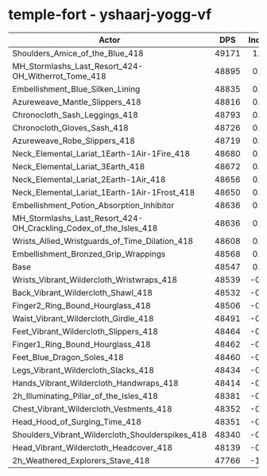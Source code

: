 # temple-fort - yshaarj-yogg-vf
| Actor | DPS | Increase |
|---|:---:|:---:|
|Shoulders_Amice_of_the_Blue_418|49171|1.29%|
|MH_Stormlashs_Last_Resort_424-OH_Witherrot_Tome_418|48895|0.72%|
|Embellishment_Blue_Silken_Lining|48835|0.59%|
|Azureweave_Mantle_Slippers_418|48816|0.55%|
|Chronocloth_Sash_Leggings_418|48793|0.51%|
|Chronocloth_Gloves_Sash_418|48726|0.37%|
|Azureweave_Robe_Slippers_418|48719|0.35%|
|Neck_Elemental_Lariat_1Earth-1Air-1Fire_418|48680|0.27%|
|Neck_Elemental_Lariat_3Earth_418|48672|0.26%|
|Neck_Elemental_Lariat_2Earth-1Air_418|48656|0.22%|
|Neck_Elemental_Lariat_1Earth-1Air-1Frost_418|48650|0.21%|
|Embellishment_Potion_Absorption_Inhibitor|48636|0.18%|
|MH_Stormlashs_Last_Resort_424-OH_Crackling_Codex_of_the_Isles_418|48636|0.18%|
|Wrists_Allied_Wristguards_of_Time_Dilation_418|48608|0.13%|
|Embellishment_Bronzed_Grip_Wrappings|48568|0.04%|
|Base|48547|0.00%|
|Wrists_Vibrant_Wildercloth_Wristwraps_418|48539|-0.02%|
|Back_Vibrant_Wildercloth_Shawl_418|48532|-0.03%|
|Finger2_Ring_Bound_Hourglass_418|48506|-0.08%|
|Waist_Vibrant_Wildercloth_Girdle_418|48491|-0.12%|
|Feet_Vibrant_Wildercloth_Slippers_418|48464|-0.17%|
|Finger1_Ring_Bound_Hourglass_418|48462|-0.18%|
|Feet_Blue_Dragon_Soles_418|48460|-0.18%|
|Legs_Vibrant_Wildercloth_Slacks_418|48434|-0.23%|
|Hands_Vibrant_Wildercloth_Handwraps_418|48414|-0.27%|
|2h_Illuminating_Pillar_of_the_Isles_418|48381|-0.34%|
|Chest_Vibrant_Wildercloth_Vestments_418|48352|-0.40%|
|Head_Hood_of_Surging_Time_418|48351|-0.40%|
|Shoulders_Vibrant_Wildercloth_Shoulderspikes_418|48340|-0.43%|
|Head_Vibrant_Wildercloth_Headcover_418|48139|-0.84%|
|2h_Weathered_Explorers_Stave_418|47766|-1.61%|
